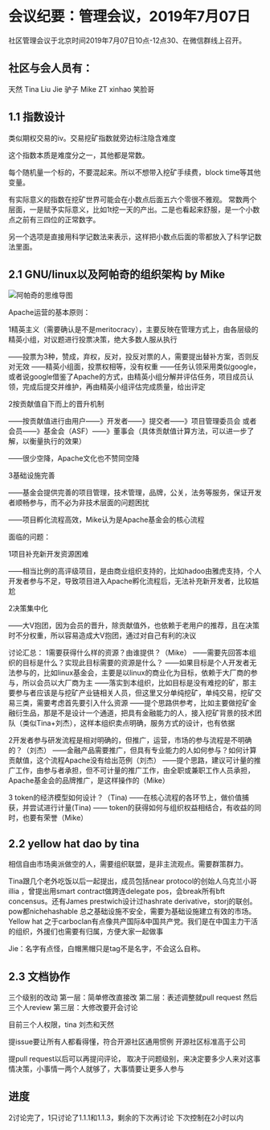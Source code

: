 
# 会议纪要：管理会议，2019年7月07日
社区管理会议于北京时间2019年7月07日10点-12点30、在微信群线上召开。

## 社区与会人员有：
天然
Tina
Liu Jie
驴子
Mike
ZT
xinhao
笑脸哥


## 1.1 指数设计

类似期权交易的iv。交易挖矿指数就旁边标注隐含难度

这个指数本质是难度分之一，其他都是常数。

每个随机量一个标的，不要混起来。所以不想带入挖矿手续费，block time等其他变量。

有实际意义的指数在挖矿世界可能会在小数点后面五六个零很不雅观。
常数两个层面，一是赋予实际意义，比如1t挖一天的产出。二是也看起来舒服，是一个小数点之前有三四位的正常数字。

另一个选项是直接用科学记数法来表示，这样把小数点后面的零都放入了科学记数法里面。


## 2.1 GNU/linux以及阿帕奇的组织架构 by Mike

![阿帕奇的思维导图](https://github.com/carboclan/pm/blob/master/notes/images/apache-arch.png)

Apache运营的基本原则：

1精英主义（需要确认是不是meritocracy），主要反映在管理方式上，由各层级的精英小组，对议题进行投票决策，绝大多数人服从执行

——投票为3种，赞成，弃权，反对，投反对票的人，需要提出替补方案，否则反对无效
——精英小组面，投票权相等，没有权重
——任务认领采用类似google，或者说google借鉴了Apache的方式，由精英小组分解并评估任务，项目成员认领，完成后提交并维护，再由精英小组评估完成质量，给出评定

2按贡献值自下而上的晋升机制

——按贡献值进行由用户——》开发者——》提交者——》项目管理委员会 或者 会员——》基金会（ASF）——》董事会（具体贡献值计算方法，可以进一步了解，以衡量执行的效果）

——很少空降，Apache文化也不赞同空降

3基础设施完善

——基金会提供完善的项目管理，技术管理，品牌，公关，法务等服务，保证开发者顺畅参与，而不必为非技术层面的问题困扰

——项目孵化流程高效，Mike认为是Apache基金会的核心流程


面临的问题：

1项目补充新开发资源困难

——相当比例的高评级项目，是由商业组织支持的，比如hadoo由雅虎支持，个人开发者参与不足，导致项目进入Apache孵化流程后，无法补充新开发者，比较尴尬

2决策集中化

——大V抱团，因为会员的晋升，除贡献值外，也依赖于老用户的推荐，且在决策时不分权重，所以容易造成大V抱团，通过对自己有利的决议


讨论汇总：
1需要获得什么样的资源？由谁提供？（Mike）
——需要先回答本组织的目标是什么？实现此目标需要的资源是什么？
——如果目标是个人开发者无法参与的，比如linux基金会，主要是以linux的商业化为目标，依赖于大厂商的参与，所以会员以大厂商为主
——落实到本组织，比如目标是没有难挖的矿，那主要参与者应该是与挖矿产业链相关人员，但这里又分单纯挖矿，单纯交易，挖矿交易三类，需要考虑首先要引入什么资源
——提个思路供参考，比如主要做挖矿金融衍生品，那是不是设计一个通道，把具有金融能力的人，接入挖矿背景的技术团队（类似Tina+刘杰），这样本组织卖点明确，服务方式的设计，也有依据

2开发者参与研发流程是相对明确的，但推广，运营，市场的参与流程是不明确的？（刘杰）
——金融产品需要推广，但具有专业能力的人如何参与？如何计算贡献值，这个流程Apache没有给出范例（刘杰）
——提个思路，建议可计量的推广工作，由参与者承担，但不可计量的推广工作，由全职或兼职工作人员承担，Apache基金会的品牌推广，是这样操作的（Mike）

3 token的经济模型如何设计？（Tina)
——在核心流程的各环节上，做价值捕获，并尝试进行计量(Tina)
—— token的获得如何与组织权益相结合，有收益的同时，也要有荣誉（Mike）





## 2.2 yellow hat dao by tina
相信自由市场奥派做空的人，需要组织联盟，是非主流观点。需要群策群力。

Tina跟几个老外吃饭以后一起提出，成员包括near protocol的创始人乌克兰小哥illia ，曾提出用smart contract做跨连delegate pos，会break所有bft concensus。还有James prestwich设计过hashrate derivative，storj的联创。pow都nichehashable
总之基础设施不安全，需要为基础设施建立有效的市场。
Yellow hat 之于carboclan有点像共产国际&中国共产党。我们是在中国主力干活的组织，外援们也需要有归属，方便大家一起做事

Jie：名字有点怪，白帽黑帽只是tag不是名字，不会这么自称。

## 2.3 文档协作
三个级别的改动
第一层：简单修改直接改
第二层：表述调整就pull request 然后三个人review
第三层：大修改要开会讨论

目前三个人权限，tina 刘杰和天然

提issue要让所有人都看得懂，符合开源社区通用惯例
开源社区标准高于公司

提pull request以后可以再提问评论，
取决于问题级别，来决定要多少人来对这事情决策，小事情一两个人就够了，大事情要让更多人参与


## 进度
2讨论完了，1只讨论了1.1.1和1.1.3，剩余的下次再讨论
下次控制在2小时以内
